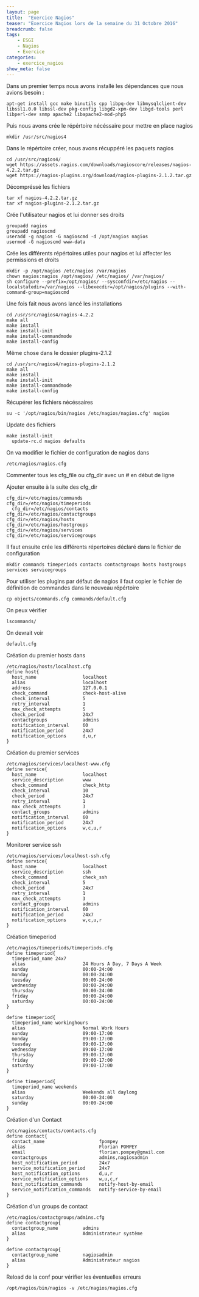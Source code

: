 ```yaml
---
layout: page
title:  "Exercice Nagios"
teaser: "Exercice Nagios lors de la semaine du 31 Octobre 2016"
breadcrumb: false
tags:
    - ESGI
    - Nagios
    - Exercice
categories:
    - exercice_nagios
show_meta: false
---
```


Dans un premier temps nous avons installé les dépendances que nous avions besoin :

    apt-get install gcc make binutils cpp libpq-dev libmysqlclient-dev libssl1.0.0 libssl-dev pkg-config libgd2-xpm-dev libgd-tools perl libperl-dev snmp apache2 libapache2-mod-php5

Puis nous avons crée le répértoire nécéssaire pour mettre en place nagios

    mkdir /usr/src/nagios4

Dans le répértoire créer, nous avons récuppéré les paquets nagios

    cd /usr/src/nagios4/
    wget https://assets.nagios.com/downloads/nagioscore/releases/nagios-4.2.2.tar.gz
    wget https://nagios-plugins.org/download/nagios-plugins-2.1.2.tar.gz

Décompréssé les fichiers

    tar xf nagios-4.2.2.tar.gz
    tar xf nagios-plugins-2.1.2.tar.gz

Crée l'utilisateur nagios et lui donner ses droits

    groupadd nagios
    groupadd nagioscmd  
    useradd -g nagios -G nagioscmd -d /opt/nagios nagios
    usermod -G nagioscmd www-data

Crée les différents répértoires utiles pour nagios et lui affecter les permissions et droits

    mkdir -p /opt/nagios /etc/nagios /var/nagios
    chown nagios:nagios /opt/nagios/ /etc/nagios/ /var/nagios/
    sh configure --prefix=/opt/nagios/ --sysconfdir=/etc/nagios --localstatedir=/var/nagios --libexecdir=/opt/nagios/plugins --with-command-group=nagioscmd

Une fois fait nous avons lancé les installations

    cd /usr/src/nagios4/nagios-4.2.2
    make all
    make install
    make install-init
    make install-commandmode
    make install-config

Même chose dans le dossier plugins-2.1.2

    cd /usr/src/nagios4/nagios-plugins-2.1.2
    make all
    make install
    make install-init
    make install-commandmode
    make install-config

Récupérer les fichiers nécéssaires

    su -c '/opt/nagios/bin/nagios /etc/nagios/nagios.cfg' nagios

Update des fichiers

    make install-init
      update-rc.d nagios defaults

On va modifier le fichier de configuration de nagios dans

    /etc/nagios/nagios.cfg

Commenter tous les cfg_file ou cfg_dir avec un # en début de ligne

Ajouter ensuite à la suite des cfg_dir

    cfg_dir=/etc/nagios/commands
    cfg_dir=/etc/nagios/timeperiods
	  cfg_dir=/etc/nagios/contacts
    cfg_dir=/etc/nagios/contactgroups
    cfg_dir=/etc/nagios/hosts
    cfg_dir=/etc/nagios/hostgroups
    cfg_dir=/etc/nagios/services
    cfg_dir=/etc/nagios/servicegroups

Il faut ensuite crée les différents répertoires déclaré dans le fichier de configuration

    mkdir commands timeperiods contacts contactgroups hosts hostgroups services servicegroups

Pour utiliser les plugins par défaut de nagios il faut copier le fichier de définition de commandes dans le nouveau répértoire

    cp objects/commands.cfg commands/default.cfg

On peux vérifier

    lscommands/

On devrait voir

    default.cfg

Création du premier hosts dans

    /etc/nagios/hosts/localhost.cfg
    define host{
      host_name                 localhost
      alias                     localhost
      address                   127.0.0.1
      check_command             check-host-alive
      check_interval            5
      retry_interval            1
      max_check_attempts        5
      check_period              24x7
      contactgroups             admins
      notification_interval     60
      notification_period       24x7
      notification_options      d,u,r
    }

Création du premier services

    /etc/nagios/services/localhost-www.cfg
    define service{
      host_name                 localhost
      service_description       www
      check_command             check_http
      check_interval            10
      check_period              24x7
      retry_interval            1
      max_check_attempts        3
      contact_groups            admins
      notification_interval     60
      notification_period       24x7
      notification_options      w,c,u,r
    }

Monitorer service ssh

    /etc/nagios/services/localhost-ssh.cfg
    define service{
      host_name                 localhost
      service_description       ssh
      check_command             check_ssh
      check_interval            5
      check_period              24x7
      retry_interval            1
      max_check_attempts        3
      contact_groups            admins
      notification_interval     60
      notification_period       24x7
      notification_options      w,c,u,r
    }

Création timeperiod

    /etc/nagios/timeperiods/timeperiods.cfg
    define timeperiod{
      timeperiod_name 24x7      
      alias                     24 Hours A Day, 7 Days A Week
      sunday                    00:00-24:00
      monday                    00:00-24:00
      tuesday                   00:00-24:00
      wednesday                 00:00-24:00
      thursday                  00:00-24:00
      friday                    00:00-24:00
      saturday                  00:00-24:00
    }

    define timeperiod{
      timeperiod_name workinghours      
      alias                     Normal Work Hours
      sunday                    09:00-17:00
      monday                    09:00-17:00
      tuesday                   09:00-17:00
      wednesday                 09:00-17:00
      thursday                  09:00-17:00
      friday                    09:00-17:00
      saturday                  09:00-17:00
    }

    define timeperiod{
      timeperiod_name weekends      
      alias                     Weekends all daylong
      saturday                  00:00-24:00
      sunday                    00:00-24:00
    }
Création d'un Contact

    /etc/nagios/contacts/contacts.cfg
    define contact{
      contact_name                    fpompey
      alias                           Florian POMPEY
      email                           florian.pompey@gmail.com
      contactgroups                   admins,nagiosadmin
      host_notification_period        24x7
      service_notification_period     24x7
      host_notification_options       d,u,r
      service_notification_options    w,u,c,r
      host_notification_commands      notify-host-by-email   
      service_notification_commands   notify-service-by-email
    }

Création d'un groups de contact

    /etc/nagios/contactgroups/admins.cfg
    define contactgroup{
      contactgroup_name         admins
      alias                     Administrateur système
    }

    define contactgroup{
      contactgroup_name         nagiosadmin
      alias                     Administrateur nagios
    }

Reload de la conf pour vérifier les éventuelles erreurs

    /opt/nagios/bin/nagios -v /etc/nagios/nagios.cfg
